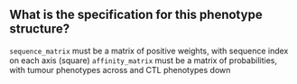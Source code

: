 ## What is the specification for this phenotype structure?
`sequence_matrix` must be a matrix of positive weights, with sequence index on each axis (square)
`affinity_matrix` must be a matrix of probabilities, with tumour phenotypes across and CTL phenotypes down